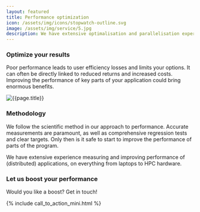 ```yaml
---
layout: featured
title: Performance optimization
icon: /assets/img/icons/stopwatch-outline.svg
image: /assets/img/service/5.jpg
description: We have extensive optimalisation and parallelisation experience in HPC.
---
```


<div class="row">
    <div class="col-md-12">
        <div class="service-details mb-40">
            <h3>Optimize your results</h3>
            <p>Poor performance leads to user efficiency losses and limits your options.
	    It can often be directly linked to reduced returns and increased costs.
	    Improving the performance of key parts of your application could bring enormous benefits.
	    </p>
        </div>
    </div>
</div>
<div class="row">
    <div class="col-xl-6 col-lg-12">
        <div class="s-details-img mb-30">
            <img src="{{site.baseurl}}/assets/img/service/1.jpg" alt="{{page.title}}">
        </div>
    </div>
    <div class="col-xl-6 col-lg-12">
        <div class="service-details mb-40">
            <h3>Methodology</h3>
            <p>We follow the scientific method in our approach to performance.
	    Accurate measurements are paramount, as well as comprehensive regression tests and clear targets.
	    Only then is it safe to start to improve the performance of parts of the program.</p>
	    <p>
	    We have extensive experience measuring and improving performance of (distributed) applications, on everything from laptops to HPC hardware.
	    </p>
        </div>
    </div>
</div>
<div class="service-details mb-30">
    <h3>Let us boost your performance</h3>
    <p>Would you like a boost? Get in touch!</p>
    {% include call_to_action_mini.html %}
</div>
